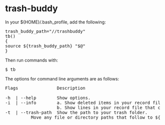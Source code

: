 # trash-buddy

In your ${HOME}/.bash_profile, add the following:
<pre>
trash_buddy_path="/<path to trashbuddy>/trashbuddy"
tb()
{
source ${trash_buddy_path} "$@"
}
</pre>

Then run commands with:
<pre>
$ tb <arguments>
</pre>

The options for command line arguments are as follows:
<pre>
Flags               Description                                                                   Example Usage

-h  | --help        Show options.                                                                 ${command_name} -h
-i  | --info        a. Show deleted items in your record file by name and recovery path.          ${command_name} -i
                    b. Show lines in your record file that contain user-input string.             ${command_name} -i string_a string_b
-t  | --trash-path  Show the path to your trash folder.                                           ${command_name} -t
<no flags>          Move any file or directory paths that follow to ${trash_parent_dir} with mv.  ${command_name} item_a item_b
</pre>